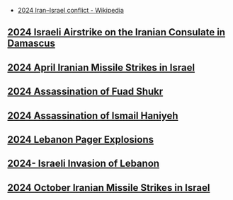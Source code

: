 - [2024 Iran–Israel conflict - Wikipedia](https://en.wikipedia.org/wiki/2024_Iran%E2%80%93Israel_conflict)
## [2024 Israeli Airstrike on the Iranian Consulate in Damascus](../../Iran/2024%20Israeli%20Airstrike%20on%20the%20Iranian%20Consulate%20in%20Damascus)
## [2024 April Iranian Missile Strikes in Israel](2024%20April%20Iranian%20Missile%20Strikes%20in%20Israel)
## [2024 Assassination of Fuad Shukr](2024%20Assassination%20of%20Fuad%20Shukr)
## [2024 Assassination of Ismail Haniyeh](2024%20Assassination%20of%20Ismail%20Haniyeh)
## [2024 Lebanon Pager Explosions](2024%20Lebanon%20Pager%20Explosions)
## [2024- Israeli Invasion of Lebanon](2024-%20Israeli%20Invasion%20of%20Lebanon)
## [2024 October Iranian Missile Strikes in Israel](2024%20October%20Iranian%20Missile%20Strikes%20in%20Israel)